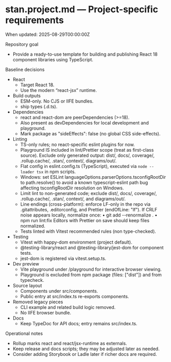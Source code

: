 # stan.project.md — Project-specific requirements

When updated: 2025-08-29T00:00:00Z

Repository goal

- Provide a ready-to-use template for building and publishing React 18 component libraries using TypeScript.

Baseline decisions

- React
  - Target React 18.
  - Use the modern “react-jsx” runtime.
- Build outputs
  - ESM-only. No CJS or IIFE bundles.
  - ship types (.d.ts).
- Dependencies
  - react and react-dom are peerDependencies (>=18).
  - Also present as devDependencies for local development and playground.
  - Mark package as "sideEffects": false (no global CSS side-effects).
- Linting
  - TS-only rules; no react-specific eslint plugins for now.
  - Playground IS included in lint/Prettier scope (treat as first-class source). Exclude only generated output: dist/, docs/, coverage/, .rollup.cache/, .stan/, context/, diagrams/out/.
  - Flat config in eslint.config.ts (TypeScript), executed via `node --loader tsx` in npm scripts.
  - Windows: set ESLint languageOptions.parserOptions.tsconfigRootDir to path.resolve() to avoid a known typescript-eslint path bug affecting tsconfigRootDir resolution on Windows.
  - Limit lint to non-generated code; exclude dist/, docs/, coverage/, .rollup.cache/, .stan/, context/, and diagrams/out/.
  - Line endings (cross-platform): enforce LF-only in the repo via .gitattributes, .editorconfig, and Prettier (endOfLine: "lf"). If CRLF noise appears locally, normalize once: • git add --renormalize . • npm run lint:fix Editors with Prettier on save should keep files normalized.
  - Tests linted with Vitest recommended rules (non type-checked).
- Testing
  - Vitest with happy-dom environment (project default).
  - @testing-library/react and @testing-library/jest-dom for component tests.
  - jest-dom is registered via vitest.setup.ts.
- Dev preview
  - Vite playground under /playground for interactive browser viewing.
  - Playground is excluded from npm package (files: ["dist"]) and from typecheck.
- Source layout
  - Components under src/components.
  - Public entry at src/index.ts re-exports components.
- Removed legacy pieces
  - CLI example and related build logic removed.
  - No IIFE browser bundle.
- Docs
  - Keep TypeDoc for API docs; entry remains src/index.ts.

Operational notes

- Rollup marks react and react/jsx-runtime as externals.
- Keep release and docs scripts; they may be adjusted later as needed.
- Consider adding Storybook or Ladle later if richer docs are required.
